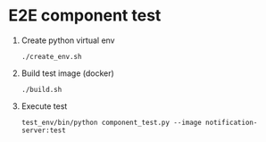 # E2E component test

1. Create python virtual env
   ```
   ./create_env.sh
   ```
2. Build test image (docker)
   ```
   ./build.sh
   ```
3. Execute test
   ```
   test_env/bin/python component_test.py --image notification-server:test
   ```